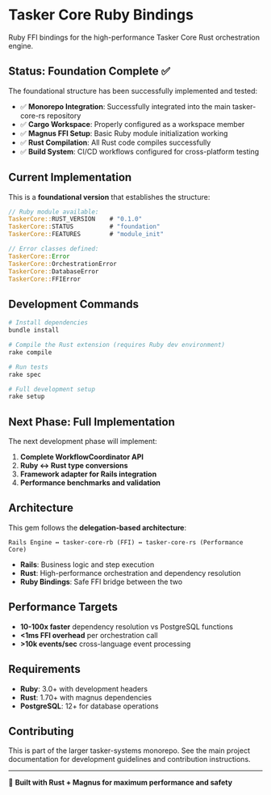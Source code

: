 # Tasker Core Ruby Bindings

Ruby FFI bindings for the high-performance Tasker Core Rust orchestration engine.

## Status: Foundation Complete ✅

The foundational structure has been successfully implemented and tested:

- ✅ **Monorepo Integration**: Successfully integrated into the main tasker-core-rs repository
- ✅ **Cargo Workspace**: Properly configured as a workspace member
- ✅ **Magnus FFI Setup**: Basic Ruby module initialization working
- ✅ **Rust Compilation**: All Rust code compiles successfully
- ✅ **Build System**: CI/CD workflows configured for cross-platform testing

## Current Implementation

This is a **foundational version** that establishes the structure:

```rust
// Ruby module available:
TaskerCore::RUST_VERSION    # "0.1.0"
TaskerCore::STATUS          # "foundation"
TaskerCore::FEATURES        # "module_init"

// Error classes defined:
TaskerCore::Error
TaskerCore::OrchestrationError  
TaskerCore::DatabaseError
TaskerCore::FFIError
```

## Development Commands

```bash
# Install dependencies
bundle install

# Compile the Rust extension (requires Ruby dev environment)
rake compile

# Run tests
rake spec

# Full development setup
rake setup
```

## Next Phase: Full Implementation

The next development phase will implement:

1. **Complete WorkflowCoordinator API**
2. **Ruby ↔ Rust type conversions**
3. **Framework adapter for Rails integration**
4. **Performance benchmarks and validation**

## Architecture

This gem follows the **delegation-based architecture**:

```
Rails Engine ↔ tasker-core-rb (FFI) ↔ tasker-core-rs (Performance Core)
```

- **Rails**: Business logic and step execution
- **Rust**: High-performance orchestration and dependency resolution
- **Ruby Bindings**: Safe FFI bridge between the two

## Performance Targets

- **10-100x faster** dependency resolution vs PostgreSQL functions
- **<1ms FFI overhead** per orchestration call
- **>10k events/sec** cross-language event processing

## Requirements

- **Ruby**: 3.0+ with development headers
- **Rust**: 1.70+ with magnus dependencies
- **PostgreSQL**: 12+ for database operations

## Contributing

This is part of the larger tasker-systems monorepo. See the main project documentation for development guidelines and contribution instructions.

---

🦀 **Built with Rust + Magnus for maximum performance and safety**